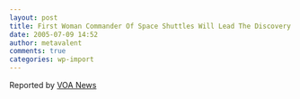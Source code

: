 ```yaml
---
layout: post
title: First Woman Commander Of Space Shuttles Will Lead The Discovery Crew
date: 2005-07-09 14:52
author: metavalent
comments: true
categories: wp-import
---
```

Reported by <a href="https://www.voanews.com/english/2005-07-08-voa19.cfm">VOA News</a>

